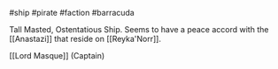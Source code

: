 #ship #pirate #faction #barracuda 

Tall Masted, Ostentatious Ship.  Seems to have a peace accord with the [[Anastazi]] that reside on [[Reyka'Norr]].

[[Lord Masque]] (Captain)